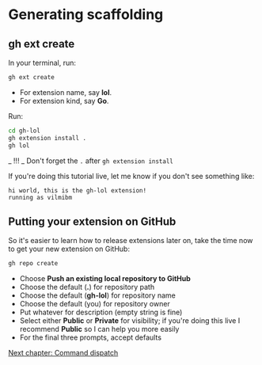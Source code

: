 # Generating scaffolding

## gh ext create

In your terminal, run:

```bash
gh ext create
```

- For extension name, say **lol**.
- For extension kind, say **Go**.

Run:

```bash
cd gh-lol
gh extension install .
gh lol
```

_ !!! _ Don't forget the `.` after `gh extension install`

If you're doing this tutorial live, let me know if you don't see something like:

```
hi world, this is the gh-lol extension!
running as vilmibm
```

## Putting your extension on GitHub

So it's easier to learn how to release extensions later on, take the time now to get your new extension on GitHub:

```bash
gh repo create
```

- Choose **Push an existing local repository to GitHub**
- Choose the default (**.**) for repository path
- Choose the default (**gh-lol**) for repository name
- Choose the default (you) for repository owner
- Put whatever for description (empty string is fine)
- Select either **Public** or **Private** for visibility; if you're doing this live I recommend **Public** so I can help you more easily
- For the final three prompts, accept defaults

[Next chapter: Command dispatch](04.md)
